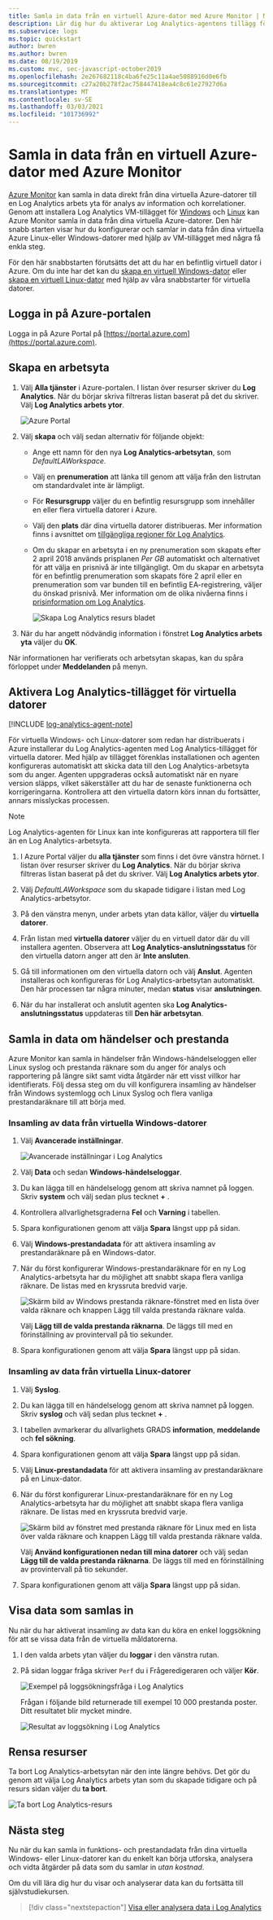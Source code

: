 ```yaml
---
title: Samla in data från en virtuell Azure-dator med Azure Monitor | Microsoft Docs
description: Lär dig hur du aktiverar Log Analytics-agentens tillägg för virtuella datorer och hur du aktiverar insamling av data från virtuella datorer i Azure med Log Analytics.
ms.subservice: logs
ms.topic: quickstart
author: bwren
ms.author: bwren
ms.date: 08/19/2019
ms.custom: mvc, sec-javascript-october2019
ms.openlocfilehash: 2e267682118c4ba6fe25c11a4ae5088916d0e6fb
ms.sourcegitcommit: c27a20b278f2ac758447418ea4c8c61e27927d6a
ms.translationtype: MT
ms.contentlocale: sv-SE
ms.lasthandoff: 03/03/2021
ms.locfileid: "101736992"
---
```

# <a name="collect-data-from-an-azure-virtual-machine-with-azure-monitor"></a>Samla in data från en virtuell Azure-dator med Azure Monitor

[Azure Monitor](../overview.md) kan samla in data direkt från dina virtuella Azure-datorer till en Log Analytics arbets yta för analys av information och korrelationer. Genom att installera Log Analytics VM-tillägget för [Windows](../../virtual-machines/extensions/oms-windows.md) och [Linux](../../virtual-machines/extensions/oms-linux.md) kan Azure Monitor samla in data från dina virtuella Azure-datorer. Den här snabb starten visar hur du konfigurerar och samlar in data från dina virtuella Azure Linux-eller Windows-datorer med hjälp av VM-tillägget med några få enkla steg.  
 
För den här snabbstarten förutsätts det att du har en befintlig virtuell dator i Azure. Om du inte har det kan du [skapa en virtuell Windows-dator](../../virtual-machines/windows/quick-create-portal.md) eller [skapa en virtuell Linux-dator](../../virtual-machines/linux/quick-create-cli.md) med hjälp av våra snabbstarter för virtuella datorer.

## <a name="sign-in-to-azure-portal"></a>Logga in på Azure-portalen

Logga in på Azure Portal på [https://portal.azure.com](https://portal.azure.com). 

## <a name="create-a-workspace"></a>Skapa en arbetsyta

1. Välj **Alla tjänster** i Azure-portalen. I listan över resurser skriver du **Log Analytics**. När du börjar skriva filtreras listan baserat på det du skriver. Välj **Log Analytics arbets ytor**.

    ![Azure Portal](media/quick-collect-azurevm/azure-portal-log-analytics-workspaces.png)<br>  

2. Välj **skapa** och välj sedan alternativ för följande objekt:

   * Ange ett namn för den nya **Log Analytics-arbetsytan**, som *DefaultLAWorkspace*.  
   * Välj en **prenumeration** att länka till genom att välja från den listrutan om standardvalet inte är lämpligt.
   * För **Resursgrupp** väljer du en befintlig resursgrupp som innehåller en eller flera virtuella datorer i Azure.  
   * Välj den **plats** där dina virtuella datorer distribueras.  Mer information finns i avsnittet om [tillgängliga regioner för Log Analytics](https://azure.microsoft.com/regions/services/).
   * Om du skapar en arbetsyta i en ny prenumeration som skapats efter 2 april 2018 används prisplanen *Per GB* automatiskt och alternativet för att välja en prisnivå är inte tillgängligt.  Om du skapar en arbetsyta för en befintlig prenumeration som skapats före 2 april eller en prenumeration som var bunden till en befintlig EA-registrering, väljer du önskad prisnivå.  Mer information om de olika nivåerna finns i [prisinformation om Log Analytics](https://azure.microsoft.com/pricing/details/log-analytics/).
  
        ![Skapa Log Analytics resurs bladet](media/quick-collect-azurevm/create-log-analytics-workspace-azure-portal.png) 

3. När du har angett nödvändig information i fönstret **Log Analytics arbets yta** väljer du **OK**.  

När informationen har verifierats och arbetsytan skapas, kan du spåra förloppet under **Meddelanden** på menyn. 

## <a name="enable-the-log-analytics-vm-extension"></a>Aktivera Log Analytics-tillägget för virtuella datorer

[!INCLUDE [log-analytics-agent-note](../../../includes/log-analytics-agent-note.md)] 

För virtuella Windows- och Linux-datorer som redan har distribuerats i Azure installerar du Log Analytics-agenten med Log Analytics-tillägget för virtuella datorer. Med hjälp av tillägget förenklas installationen och agenten konfigureras automatiskt att skicka data till den Log Analytics-arbetsyta som du anger. Agenten uppgraderas också automatiskt när en nyare version släpps, vilket säkerställer att du har de senaste funktionerna och korrigeringarna. Kontrollera att den virtuella datorn körs innan du fortsätter, annars misslyckas processen.  

>[!NOTE]
>Log Analytics-agenten för Linux kan inte konfigureras att rapportera till fler än en Log Analytics-arbetsyta. 

1. I Azure Portal väljer du **alla tjänster** som finns i det övre vänstra hörnet. I listan över resurser skriver du **Log Analytics**. När du börjar skriva filtreras listan baserat på det du skriver. Välj **Log Analytics arbets ytor**.

2. Välj *DefaultLAWorkspace* som du skapade tidigare i listan med Log Analytics-arbetsytor.

3. På den vänstra menyn, under arbets ytan data källor, väljer du **virtuella datorer**.  

4. Från listan med **virtuella datorer** väljer du en virtuell dator där du vill installera agenten. Observera att **Log Analytics-anslutningsstatus** för den virtuella datorn anger att den är **Inte ansluten**.

5. Gå till informationen om den virtuella datorn och välj **Anslut**. Agenten installeras och konfigureras för Log Analytics-arbetsytan automatiskt. Den här processen tar några minuter, medan **status** visar **anslutningen**.

6. När du har installerat och anslutit agenten ska **Log Analytics-anslutningsstatus** uppdateras till **Den här arbetsytan**.

## <a name="collect-event-and-performance-data"></a>Samla in data om händelser och prestanda

Azure Monitor kan samla in händelser från Windows-händelseloggen eller Linux syslog och prestanda räknare som du anger för analys och rapportering på längre sikt samt vidta åtgärder när ett visst villkor har identifierats. Följ dessa steg om du vill konfigurera insamling av händelser från Windows systemlogg och Linux Syslog och flera vanliga prestandaräknare till att börja med.  

### <a name="data-collection-from-windows-vm"></a>Insamling av data från virtuella Windows-datorer

1. Välj **Avancerade inställningar**.

    ![Avancerade inställningar i Log Analytics](media/quick-collect-azurevm/log-analytics-advanced-settings-azure-portal.png)

2. Välj **Data** och sedan **Windows-händelseloggar**.

3. Du kan lägga till en händelselogg genom att skriva namnet på loggen.  Skriv **system** och välj sedan plus tecknet **+** .

4. Kontrollera allvarlighetsgraderna **Fel** och **Varning** i tabellen.

5. Spara konfigurationen genom att välja **Spara** längst upp på sidan.

6. Välj **Windows-prestandadata** för att aktivera insamling av prestandaräknare på en Windows-dator.

7. När du först konfigurerar Windows-prestandaräknare för en ny Log Analytics-arbetsyta har du möjlighet att snabbt skapa flera vanliga räknare. De listas med en kryssruta bredvid varje.

    ![Skärm bild av Windows prestanda räknare-fönstret med en lista över valda räknare och knappen Lägg till valda prestanda räknare valda.](media/quick-collect-azurevm/windows-perfcounters-default.png)

    Välj **Lägg till de valda prestanda räknarna**.  De läggs till med en förinställning av provintervall på tio sekunder.
  
8. Spara konfigurationen genom att välja **Spara** längst upp på sidan.

### <a name="data-collection-from-linux-vm"></a>Insamling av data från virtuella Linux-datorer

1. Välj **Syslog**.  

2. Du kan lägga till en händelselogg genom att skriva namnet på loggen.  Skriv **syslog** och välj sedan plus tecknet **+** .  

3. I tabellen avmarkerar du allvarlighets GRADS **information**, **meddelande** och **fel sökning**. 

4. Spara konfigurationen genom att välja **Spara** längst upp på sidan.

5. Välj **Linux-prestandadata** för att aktivera insamling av prestandaräknare på en Linux-dator. 

6. När du först konfigurerar Linux-prestandaräknare för en ny Log Analytics-arbetsyta har du möjlighet att snabbt skapa flera vanliga räknare. De listas med en kryssruta bredvid varje.

    ![Skärm bild av fönstret med prestanda räknare för Linux med en lista över valda räknare och knappen Lägg till valda prestanda räknare valda.](media/quick-collect-azurevm/linux-perfcounters-azure-monitor.png)

    Välj **Använd konfigurationen nedan till mina datorer** och välj sedan **Lägg till de valda prestanda räknarna**.  De läggs till med en förinställning av provintervall på tio sekunder.  

7. Spara konfigurationen genom att välja **Spara** längst upp på sidan.

## <a name="view-data-collected"></a>Visa data som samlas in

Nu när du har aktiverat insamling av data kan du köra en enkel loggsökning för att se vissa data från de virtuella måldatorerna.  

1. I den valda arbets ytan väljer du **loggar** i den vänstra rutan.

2. På sidan loggar fråga skriver `Perf` du i Frågeredigeraren och väljer **Kör**.

    ![Exempel på loggsökningsfråga i Log Analytics](./media/quick-collect-windows-computer/log-analytics-portal-queryexample.png) 

    Frågan i följande bild returnerade till exempel 10 000 prestanda poster. Ditt resultatet blir mycket mindre.

    ![Resultat av loggsökning i Log Analytics](media/quick-collect-azurevm/log-analytics-search-perf.png)

## <a name="clean-up-resources"></a>Rensa resurser

Ta bort Log Analytics-arbetsytan när den inte längre behövs. Det gör du genom att välja Log Analytics arbets ytan som du skapade tidigare och på resurs sidan väljer du **ta bort**.


![Ta bort Log Analytics-resurs](media/quick-collect-azurevm/log-analytics-portal-delete-resource.png)

## <a name="next-steps"></a>Nästa steg

Nu när du kan samla in funktions- och prestandadata från dina virtuella Windows- eller Linux-datorer kan du enkelt kan börja utforska, analysera och vidta åtgärder på data som du samlar in *utan kostnad*.  

Om du vill lära dig hur du visar och analyserar data kan du fortsätta till självstudiekursen.

> [!div class="nextstepaction"]
> [Visa eller analysera data i Log Analytics](../logs/log-analytics-tutorial.md)
